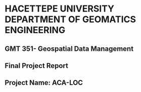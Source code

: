 # **HACETTEPE UNIVERSITY DEPARTMENT OF GEOMATICS ENGINEERING**
## **GMT 351- Geospatial Data Management**
## **Final Project Report**

## Project Name: ACA-LOC
